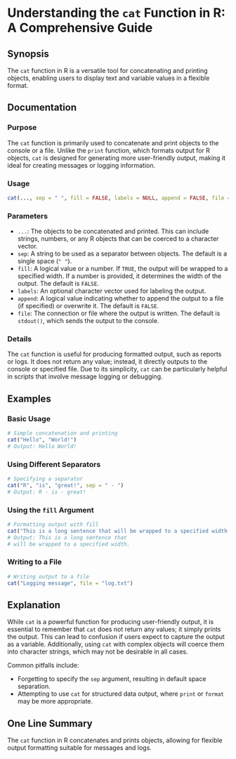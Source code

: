 <!--
Meta Description: # Understanding the `cat` Function in R: A Comprehensive Guide ## Synopsis The `cat` function in R is a versatile tool for concatenating and printing ...
Meta Keywords: output, cat, file, objects, function
-->

# Understanding the `cat` Function in R: A Comprehensive Guide

## Synopsis
The `cat` function in R is a versatile tool for concatenating and printing objects, enabling users to display text and variable values in a flexible format.

## Documentation

### Purpose
The `cat` function is primarily used to concatenate and print objects to the console or a file. Unlike the `print` function, which formats output for R objects, `cat` is designed for generating more user-friendly output, making it ideal for creating messages or logging information.

### Usage
```R
cat(..., sep = " ", fill = FALSE, labels = NULL, append = FALSE, file = stdout())
```

### Parameters
- `...`: The objects to be concatenated and printed. This can include strings, numbers, or any R objects that can be coerced to a character vector.
- `sep`: A string to be used as a separator between objects. The default is a single space (`" "`).
- `fill`: A logical value or a number. If `TRUE`, the output will be wrapped to a specified width. If a number is provided, it determines the width of the output. The default is `FALSE`.
- `labels`: An optional character vector used for labeling the output.
- `append`: A logical value indicating whether to append the output to a file (if specified) or overwrite it. The default is `FALSE`.
- `file`: The connection or file where the output is written. The default is `stdout()`, which sends the output to the console.

### Details
The `cat` function is useful for producing formatted output, such as reports or logs. It does not return any value; instead, it directly outputs to the console or specified file. Due to its simplicity, `cat` can be particularly helpful in scripts that involve message logging or debugging.

## Examples

### Basic Usage
```R
# Simple concatenation and printing
cat("Hello", "World!")
# Output: Hello World!
```

### Using Different Separators
```R
# Specifying a separator
cat("R", "is", "great!", sep = " - ")
# Output: R - is - great!
```

### Using the `fill` Argument
```R
# Formatting output with fill
cat("This is a long sentence that will be wrapped to a specified width.", fill = 30)
# Output: This is a long sentence that
# will be wrapped to a specified width.
```

### Writing to a File
```R
# Writing output to a file
cat("Logging message", file = "log.txt")
```

## Explanation
While `cat` is a powerful function for producing user-friendly output, it is essential to remember that `cat` does not return any values; it simply prints the output. This can lead to confusion if users expect to capture the output as a variable. Additionally, using `cat` with complex objects will coerce them into character strings, which may not be desirable in all cases. 

Common pitfalls include:
- Forgetting to specify the `sep` argument, resulting in default space separation.
- Attempting to use `cat` for structured data output, where `print` or `format` may be more appropriate.

## One Line Summary
The `cat` function in R concatenates and prints objects, allowing for flexible output formatting suitable for messages and logs.